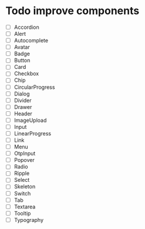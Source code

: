 # Todo improve components

- [ ] Accordion
- [ ] Alert
- [ ] Autocomplete
- [ ] Avatar
- [ ] Badge
- [ ] Button
- [ ] Card
- [ ] Checkbox
- [ ] Chip
- [ ] CircularProgress
- [ ] Dialog
- [ ] Divider
- [ ] Drawer
- [ ] Header
- [ ] ImageUpload
- [ ] Input
- [ ] LinearProgress
- [ ] Link
- [ ] Menu
- [ ] OtpInput
- [ ] Popover
- [ ] Radio
- [ ] Ripple
- [ ] Select
- [ ] Skeleton
- [ ] Switch
- [ ] Tab
- [ ] Textarea
- [ ] Tooltip
- [ ] Typography
